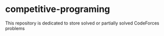 # competitive-programing
This repository is dedicated to store solved or partially solved CodeForces problems
